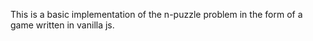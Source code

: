 This is a basic implementation of the n-puzzle problem in the form of a game written in vanilla js.
